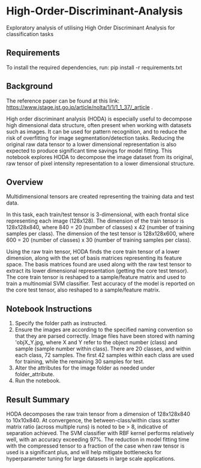 # High-Order-Discriminant-Analysis
Exploratory analysis of utilising High Order Discriminant Analysis for classification tasks

## Requirements

To install the required dependencies, run:
pip install -r requirements.txt

## Background

The reference paper can be found at this link: https://www.jstage.jst.go.jp/article/nolta/1/1/1_1_37/_article .

High order discriminant analysis (HODA) is especially useful to decompose high dimensional data structure, often present when working with datasets such as images. It can be used for pattern recognition, and to reduce the risk of overfitting for image segmentation/detection tasks. Reducing the original raw data tensor to a lower dimensional representation is also expected to produce significant time savings for model fitting. This notebook explores HODA to decompose the image dataset from its original, raw tensor of pixel intensity representation to a lower dimensional structure. 

## Overview

Multidimensional tensors are created representing the training data and test data.

In this task, each train/test tensor is 3-dimensional, with each frontal slice representing each image (128x128). The dimension of the train tensor is 128x128x840, where 840 = 20 (number of classes) x 42 (number of training samples per class). The dimension of the test tensor is 128x128x600, where 600 = 20 (number of classes) x 30 (number of training samples per class).

Using the raw train tensor, HODA finds the core train tensor of a lower dimension, along with the set of basis matrices representing its feature space. The basis matrices found are used along with the raw test tensor to extract its lower dimensional representation (getting the core test tensor). The core train tensor is reshaped to a sample/feature matrix and used to train a multinomial SVM classifier. Test accuracy of the model is reported on the core test tensor, also reshaped to a sample/feature matrix.

## Notebook Instructions

1. Specify the folder path as instructed.
2. Ensure the images are according to the specified naming convention so that they are parsed correctly. Image files have been stored with naming 'objX_Y.jpg, where X and Y refer to the object number (class) and sample (sample number within class). There are 20 classes, and within each class, 72 samples. The first 42 samples within each class are used for training, while the remaining 30 samples for test.
3. Alter the attributes for the image folder as needed under folder_attribute.
4. Run the notebook.

## Result Summary

HODA decomposes the raw train tensor from a dimension of 128x128x840 to 10x10x840. At convergence, the between-class/within class scatter matrix ratio (across multiple runs) is noted to be > 8, indicative of separation achieved. The SVM classifier with RBF kernel performs relatively well, with an accuracy exceeding 97%. The reduction in model fitting time with the compressed tensor to a fraction of the case when raw tensor is used is a significant plus, and will help mitigate bottlenecks for hyperparameter tuning for large datasets in large scale applications.
